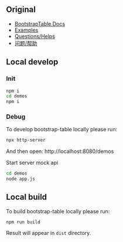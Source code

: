 ## Original

* [BootstrapTable Docs](https://bootstrap-table.com)
* [Examples](https://github.com/wenzhixin/bootstrap-table-examples)
* [Questions/Helps](http://stackoverflow.com/questions/tagged/bootstrap-table)
* [问题/帮助](http://segmentfault.com/t/bootstrap-table)

## Local develop

### Init
```bash
npm i
cd demos
npm i
```

### Debug
To develop bootstrap-table locally please run:

```bash
npx http-server
```

And then open: http://localhost:8080/demos

Start server mock api

```bash
cd demos
node app.js
```

## Local build

To build bootstrap-table locally please run:

```
npm run build
```

Result will appear in `dist` directory.
